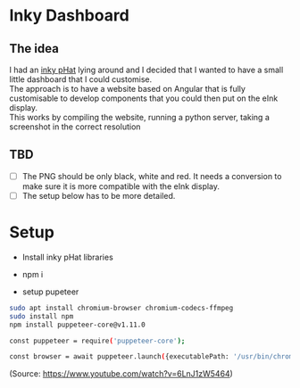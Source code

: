 
# Inky Dashboard

## The idea
I had an [inky pHat](https://shop.pimoroni.com/products/inky-phat?variant=12549254905939) lying around and I decided that I wanted to have a small little dashboard that I could customise.  
The approach is to have a website based on Angular that is fully customisable to develop components that you could then put on the eInk display.  
This works by compiling the website, running a python server, taking a screenshot in the correct resolution

## TBD
- [ ] The PNG should be only black, white and red. It needs a conversion to make sure it is more compatible with the eInk display.
- [ ] The setup below has to be more detailed.

# Setup

- Install inky pHat libraries

- npm i

- setup pupeteer
```bash
sudo apt install chromium-browser chromium-codecs-ffmpeg
sudo install npm
npm install puppeteer-core@v1.11.0

const puppeteer = require('puppeteer-core');

const browser = await puppeteer.launch({executablePath: '/usr/bin/chromium-browser'});
```
(Source: https://www.youtube.com/watch?v=6LnJ1zW5464)